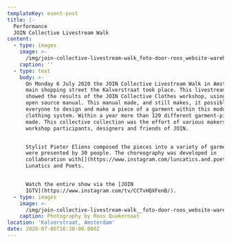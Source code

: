 ```yaml
---
templateKey: event-post
title: |-
  Performance
  JOIN Collective Livestream Walk
content:
  - type: images
    image: >-
      /img/join-collective-livestream-walk_foto-door-roos_website-warehouse-ready.jpg
    caption: ''
  - type: text
    body: >-
      On Monday 6 July 2020 the JOIN Collective Livestream Walk in Amsterdam's
      main shopping street the Kalverstraat took place. This livestream walk
      showed the results of the JOIN Collective Clothes workshop, using the JOIN
      open source manual. This manual made, and still makes, it possible for
      everyone to design and make a piece of a garment within this modular
      clothing system. Within a year more than 120 different garment-pieces were
      made. This collective collection was the effort of various makers:
      workshop participants, designers and friends of JOIN. 


      Stylist Pieter Eliens composed the pieces into a variety of garments that
      were presented by 30 people. The choreography was developed in
      collaboration with[](https://www.instagram.com/luncatics.and.poets/)
      Lunatics and Poets. 


      Watch the entire show via the [JOIN
      IGTV](https://www.instagram.com/tv/CCTvHQXFenB/).
  - type: images
    image: >-
      /img/join-collective-livestream-walk__foto-door-roos_website-warehouse-ready.jpg
    caption: Photography by Roos Quakernaat
location: 'Kalverstraat, Amsterdam'
date: 2020-07-06T16:30:00.000Z
---
```

